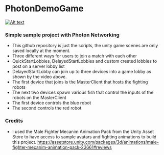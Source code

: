 # PhotonDemoGame

[![Alt text](https://drive.google.com/open?id=1uNfxVJErCZMoVVu-1K1Uw4CUTz-XKL3k)](https://drive.google.com/open?id=1-FIfsiixfWvXRVazHecsTeAXXr2geKDs)


### Simple sample project with Photon Networking
* This github repository is just the scripts, the unity game scenes are only saved locally at the moment.
* Three different ways for users to join a match with each other
* QuickStartLobbies, DelayedStartLobbies and custom created lobbies to post on a server lobby list
* DelayedStartLobby can join up to three devices into a game lobby as shown by the video above.
* The first device that joins is the MasterClient that hosts the fighting robots
* The next two devices spawn various fish that control the inputs of the robots on the MasterClient
* The first device controls the blue robot
* The second controls the red robot

### Credits
* I used the Male Fighter Mecanim Animation Pack from the Unity Asset Store to have access to sample avatars and fighting animations to build this project. 
https://assetstore.unity.com/packages/3d/animations/male-fighter-mecanim-animation-pack-23661#reviews

